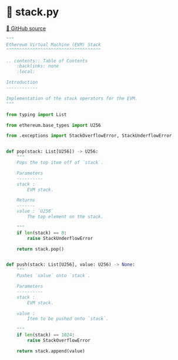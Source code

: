 # 🐍 stack.py

[🐙 GitHub source](https://github.com/ethereum/execution-specs/blob/c5415056a4a7066906f67c203ec5364a9de8e017/src/ethereum/tangerine_whistle/vm/stack.py)

```python
"""
Ethereum Virtual Machine (EVM) Stack
^^^^^^^^^^^^^^^^^^^^^^^^^^^^^^^^^^^^

.. contents:: Table of Contents
    :backlinks: none
    :local:

Introduction
------------

Implementation of the stack operators for the EVM.
"""

from typing import List

from ethereum.base_types import U256

from .exceptions import StackOverflowError, StackUnderflowError


def pop(stack: List[U256]) -> U256:
    """
    Pops the top item off of `stack`.

    Parameters
    ----------
    stack :
        EVM stack.

    Returns
    -------
    value : `U256`
        The top element on the stack.

    """
    if len(stack) == 0:
        raise StackUnderflowError

    return stack.pop()


def push(stack: List[U256], value: U256) -> None:
    """
    Pushes `value` onto `stack`.

    Parameters
    ----------
    stack :
        EVM stack.

    value :
        Item to be pushed onto `stack`.

    """
    if len(stack) == 1024:
        raise StackOverflowError

    return stack.append(value)
```
